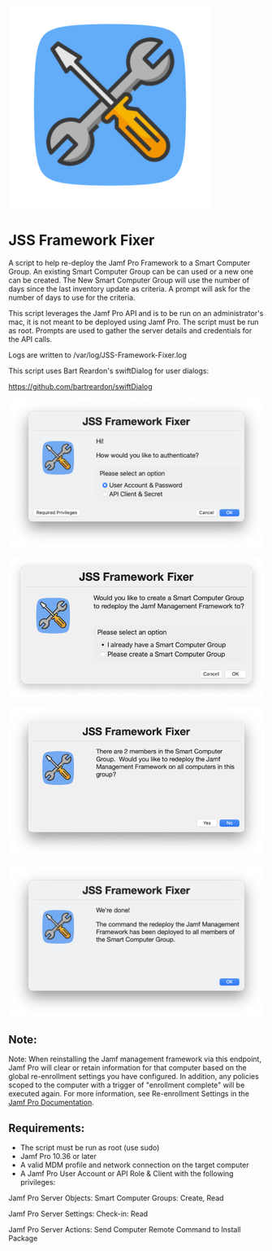 ![alt text](https://github.com/Sdelsaz/JSS-Framework-Fixer/blob/main/images/icon1.png?raw=true)

# JSS Framework Fixer

A script to help re-deploy the Jamf Pro Framework to a Smart Computer Group. An existing Smart Computer Group can be can used or a new one can be created.  The New Smart Computer Group will use the number of days since the last inventory update as criteria. A prompt will ask for the number of days to use for the criteria. 

This script leverages the Jamf Pro API and is to be run on an administrator's mac, it is not meant to be deployed using Jamf Pro.  The script must be run as root. Prompts are used to gather the server details and credentials for the API calls.

Logs are written to /var/log/JSS-Framework-Fixer.log

This script uses Bart Reardon's swiftDialog for user dialogs:

https://github.com/bartreardon/swiftDialog

![alt text](https://github.com/Sdelsaz/JSS-Framework-Fixer/blob/main/images/01.png?raw=true)

![alt text](https://github.com/Sdelsaz/JSS-Framework-Fixer/blob/main/images/3.png?raw=true)

![alt text](https://github.com/Sdelsaz/JSS-Framework-Fixer/blob/main/images/5.png?raw=true)

![alt text](https://github.com/Sdelsaz/JSS-Framework-Fixer/blob/main/images/6.png?raw=true)


## Note:

Note: When reinstalling the Jamf management framework via this endpoint, Jamf Pro will clear or retain information for that computer based on the global re-enrollment settings you have configured. In addition, any policies scoped to the computer with a trigger of "enrollment complete" will be executed again. For more information, see Re-enrollment Settings in the [Jamf Pro Documentation](https://learn.jamf.com/en-US/bundle/jamf-pro-documentation-current/page/Re-enrollment_Settings.html).


## Requirements:

- The script must be run as root (use sudo)
- Jamf Pro 10.36 or later
- A valid MDM profile and network connection on the target computer
- A Jamf Pro User Account or API Role & Client with the following privileges:

Jamf Pro Server Objects:
Smart Computer Groups: Create, Read

Jamf Pro Server Settings:
Check-in: Read

Jamf Pro Server Actions:
Send Computer Remote Command to Install Package

